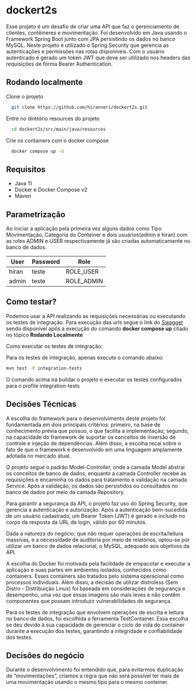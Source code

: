 
# dockert2s

Esse projeto é um desafio de criar uma API que faz o gerenciamento de clientes, contêineres e movimentação. Foi desenvolvido em Java usando o Framework Spring Boot junto com JPA persistindo os dados no banco MySQL.
Neste projeto é utilizado o Spring Security que gerencia as autenticações e permissões nas rotas disponíveis. Com o usuário autenticado é gerado um token JWT que deve ser utilizado nos headers das requisições de forma Bearer Authentication.

## Rodando localmente

Clone o projeto

```bash
  git clone https://github.com/hiranneri/dockert2s.git
```

Entre no diretório resources do projeto

```bash
  cd dockert2s/src/main/java/resources
```

Crie os containers com o docker compose

```bash
  docker compose up -d
```

## Requisitos
- Java 11
- Docker e Docker Compose v2
- Maven

## Parametrização
Ao iniciar a aplicação pela primeira vez alguns dados como Tipo Movimentação, Categoria do Conteiner e dois usuários(admin e hiran) com as roles ADMIN e USER respectivamente já são criadas automaticamente no banco de dados.

| User      | Password  | Role
| --------- | -------   | ------
| hiran     | teste     | ROLE_USER
| admin     | teste     | ROLE_ADMIN


## Como testar?
Podemos usar a API realizando as requisições necessárias ou executando os testes de integração.
Para execução das urls segue o link do [Swagger](http://localhost:8080/swagger-ui/index.html) sendo disponível após a execução do comando **docker compose up** citado no tópico **Rodando Localmente**

Como executar os testes de integração:

Para os testes de integração, apenas execute o comando abaixo:

```bash
mvn test -P integration-tests
```
O comando acima irá buildar o projeto e executar os testes configurados para o profile integration-tests

## Decisões Técnicas
A escolha do framework para o desenvolvimento deste projeto foi fundamentada em dois principais critérios: primeiro, na base de conhecimento prévia que possuo, o que facilita a implementação; segundo, na capacidade do framework de suportar os conceitos de inversão de controle e injeção de dependências. Além disso, a escolha recai sobre o fato de que o framework é desenvolvido em uma linguagem amplamente adotada no mercado atual.

O projeto segue o padrão Model-Controller, onde a camada Model abstrai os conceitos de banco de dados, enquanto a camada Controller recebe as requisições e encaminha os dados para tratamento e validação na camada Service. Após a validação, os dados são persistidos ou consultados no banco de dados por meio da camada Repository.

Para garantir a segurança da API, o projeto faz uso do Spring Security, que gerencia a autenticação e autorização. Após a autenticação bem-sucedida de um usuário cadastrado, um Bearer Token (JWT) é gerado e incluído no corpo da resposta da URL de login, válido por 60 minutos.

Dada a natureza do negócio, que não requer operações de escrita/leitura massivas, e a necessidade de auditoria por meio de relatórios, optou-se por utilizar um banco de dados relacional, o MySQL, adequado aos objetivos da API.

A escolha do Docker foi motivada pela facilidade de empacotar e executar a aplicação e suas partes em ambientes isolados, conhecidos como containers. Esses containers são tratados pelo sistema operacional como processos individuais.
Além disso, a decisão de utilizar distroless (Sem Distro - Distribuição Linux) foi baseada em considerações de segurança e desempenho, uma vez que essas imagens são mais leves e não contêm componentes que possam introduzir vulnerabilidades de segurança.

Para os testes de integração que envolvem operações de escrita e leitura no banco de dados, foi escolhida a ferramenta TestContainer. Essa escolha se deu devido à sua capacidade de gerenciar o ciclo de vida do container durante a execução dos testes, garantindo a integridade e confiabilidade dos testes.

## Decisões do negócio
Durante o desenvolvimento foi entendido que, para evitarmos duplicação de “movimentações”, criamos a regra que não será possível ter mais de uma movimentação usando o mesmo tipo para o mesmo conteiner.

